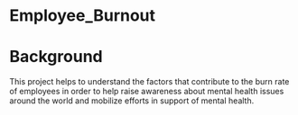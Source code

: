 # Employee_Burnout

# Background
This project helps to understand the factors that contribute to the burn rate of employees in order to help raise awareness about mental health issues around the world and mobilize efforts in support of mental health.

